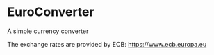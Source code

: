 # EuroConverter
A simple currency converter

The exchange rates are provided by ECB: https://www.ecb.europa.eu
